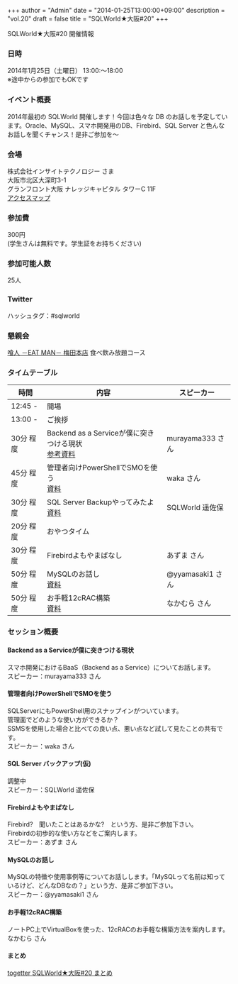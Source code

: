 +++
author = "Admin"
date = "2014-01-25T13:00:00+09:00"
description = "vol.20"
draft = false
title = "SQLWorld★大阪#20"
+++


SQLWorld★大阪#20 開催情報

### 日時

2014年1月25日（土曜日） 13:00:～18:00  
※途中からの参加でもOKです

### イベント概要

2014年最初の SQLWorld 開催します！今回は色々な DB のお話しを予定しています。Oracle、MySQL、スマホ開発用のDB、Firebird、SQL Server と色んなお話しを聞くチャンス！是非ご参加を～  

### 会場

株式会社インサイトテクノロジー さま  
大阪市北区大深町3-1  
グランフロント大阪 ナレッジキャピタル タワーC 11F  
[アクセスマップ](http://www.insight-tec.com/company/accmap)

### 参加費

300円  
(学生さんは無料です。学生証をお持ちください)

### 参加可能人数

25人

### Twitter

ハッシュタグ：#sqlworld  

### 懇親会

[喰人 －EAT MAN－ 梅田本店](http://r.gnavi.co.jp/c043901/)  食べ飲み放題コース

### タイムテーブル

|時間|内容|スピーカー|
|---|----|----------|
|12:45 -|開場||
|13:00 -|ご挨拶||
|30分 程度|Backend as a Serviceが僕に突きつける現状<br>[参考資料](http://matome.naver.jp/odai/2137903581118878701)|murayama333 さん|
|45分 程度|管理者向けPowerShellでSMOを使う<br>[資料](/publish/PowerShellSMO_.pptx)|waka さん|
|30分 程度|SQL Server Backupやってみたよ<br>[資料](http://jyurimaru.info/data/20140125SQLWorld20/20140125_SQLbakup.pdf)|SQLWorld 遥佐保|
|20分 程度|おやつタイム||
|30分 程度|Firebirdよもやまばなし|あずま さん|
|50分 程度|MySQLのお話し<br>[資料](http://www.slideshare.net/yoyamasaki/mysql-30487770)|@yyamasaki1 さん|
|50分 程度|お手軽12cRAC構築<br>[資料](/publish/RAC.pdf)|なかむら さん|

### セッション概要

#### Backend as a Serviceが僕に突きつける現状

スマホ開発におけるBaaS（Backend as a Service）についてお話します。  
スピーカー：murayama333 さん

#### 管理者向けPowerShellでSMOを使う

SQLServerにもPowerShell用のスナップインがついています。  
管理面でどのような使い方ができるか？  
SSMSを使用した場合と比べての良い点、悪い点など試して見たことの共有です。  
スピーカー：waka さん

#### SQL Server バックアップ(仮)

調整中  
スピーカー：SQLWorld 遥佐保

#### Firebirdよもやまばなし

Firebird?　聞いたことはあるかな?　という方、是非ご参加下さい。  
Firebirdの初歩的な使い方などをご案内します。  
スピーカー：あずま さん

#### MySQLのお話し

MySQLの特徴や使用事例等についてお話しします。「MySQLって名前は知っているけど、どんなDBなの？」という方、是非ご参加下さい。  
スピーカー：@yyamasaki1 さん  

#### お手軽12cRAC構築

ノートPC上でVirtualBoxを使った、12cRACのお手軽な構築方法を案内します。  
なかむら さん

#### まとめ

[togetter SQLWorld★大阪#20 まとめ](http://togetter.com/li/621179)